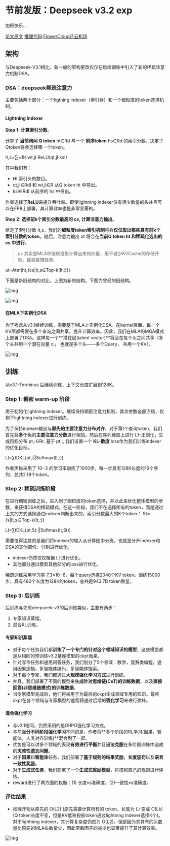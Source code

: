 # 节前发版：Deepseek v3.2 exp

加班快乐...

[论文原文](https://github.com)
[推理代码](https://github.com):[FlowerCloud花云机场](https://flowercloud6.com)

## 架构

与Deepseek-V3.1相比，新一般的架构更改仅仅在后续训练中引入了新的稀疏注意力机制DSA。

### DSA：deepseek稀疏注意力

主要包括两个部分：一个ligtning indexer（索引器）和一个细粒度的token选择机制。

#### Lightning indexer

**Step 1: 计算索引分数**。

计算了 **当前询问 Q token** ht∈Rd 与一个 **前序token** hs∈Rd 的索引分数，决定了Qtoken将会选择哪一个token。

It,s=∑j=1HIwt,jI⋅ReLU(qt,jI⋅ksI)

其中我们有：

* HI 索引头的数目。
* qt,jI∈RdI 和 wt,jI∈R 从Q token ht 中导出。
* ksI∈RdI 从前序的 hs 中导出。

作者选择了**ReLU**来提升吞吐率。即使lightning indexer仅有很少数量的头并且可以在FP8上部署，其计算效率也是非常显著的。

**Step 2: 选择前k个索引分数最高的 cs, 计算注意力输出**。

给定了索引分数 It,s，我们的**细粒度token索引机制**将会**仅仅取出那些具有前k个索引分数的token**。随后，注意力输出 ot 将会在**当前Q token ht 和稀疏化选出的 cs 中进行**。

> cs 其实是MLA中低秩投影计算出来的向量，用于减少KVCache的存储开销，提高推理效率。

ut=Attn(ht,{cs|It,s∈Top-k(It,:)})

下面是新旧结构的对比。上图为新的结构。下图为曾经的旧结构。

![img]()

![img]()

#### 在MLA下实例化DSA

为了考虑从v3.1继续训练，需要基于MLA上实例化DSA。在kernel层面，每一个KV项都需要在多个查询之间共享，提升计算效率。因此，我们在MLA的MQA模式上部署了DSA。这样每一个**潜在层(latent vector)**将会在每个头之间共享（多个头共用一个潜在向量 ci， 也就是多个头——多个Query， 共用一个KV）。

![img]()

## 训练

从v3.1-Terminus 后继续训练，上下文长度扩展到128K。

### Step 1: 稠密 warm-up 阶段

用于初始化lightning indexer。继续保持稠密注意力机制，其余参数全部冻结，仅剩下lightning indexer进行训练。

为了保持indexer输出与**原先的主要注意力分布对齐**，对于第t个查询token，我们首先将**多个头**的**主要注意力分数**进行相加，然后在序列维度上进行 L1-正则化，生成目标分布 pt,:∈Rt. 基于 pt,:, 我们设置一个 **KL-散度** loss作为我们训练indexer的优化目标。

LI=∑tDKL(pt,:||Softmax(It,:))

作者声称采用了 10−3 的学习率训练了1000步。每一步具有128K长度的16个序列，总共2.1B个token。

### Step 2: 稀疏训练阶段

在进行稠密训练之后，进入到了细粒度的token选择，并以此来优化整体模型的参数，来获得DSA的稀疏模式。在这一阶段，我们不在选择所有的token，而是通过上文的方式选择通过indexer判断出来的，索引分数最大的K个token：
St={s|It,s∈Top-k(It,:)}

LI=∑tDKL(pt,St:||Softmax(It,St))

需要值得注意的是我们将indexer的输入从计算图中分离，也就是分开indexer和DSA的其他部份，分别进行优化。

* indexer仍然仅仅根据 LI 进行优化。
* 其他部分通过模型其他部分的loss进行优化。

稀疏训练采用学习率 7.3×10−6，每个query选择2048个KV token。训练15000步，具有480个长度为128K的token，总共是943.7B token数量。

### Step 3: 后训练

后训练与先前deepseek-v3的后训练类似，主要有两步：

1. 专家知识蒸馏。
2. 混合RL训练。

#### 专家知识蒸馏

* 对于每个任务我们都**训练了一个专门的针对这个领域知识的模型**，这些模型都是从相同的预训练v3.2基座模型的ckpt而来。
* 针对写作任务和通用问答任务，我们划分了5个领域：数学，竞赛类编程，通用因果逻辑，多智能体编码，多智能体搜索。
* 对于每个专家，我们都通过**大规模强化学习方式**进行训练。
* 并且，我们部署了不同的模型来**生成针对思维链(CoT)的训练数据**，以及**直接回答(非思维链模式)的训练数据**。
* 当专家模型完成后，他们将被用于为最后的ckpt生成领域专用的知识。最终ckpt在各个领域与专家模型的差距将通过后续的**强化学习**来进行弥补。

#### 混合强化学习

* 与v3.1相同，仍然采用的是GRPO强化学习方式。
* 与前面**分不同阶段强化学习**不同的是，作者将**多个阶段的RL学习(因果，智能体，人类对齐训练)**混合到了一起。
* 优势是可以讲多个领域的表现**有效进行平衡**并且**设法克服**在多阶段训练中造成的**灾难性遗忘问题**。
* 对于**因果**和**智能体**任务，我们部署了**基于规则的结果奖励**，**长度惩罚**以及**语言一致性奖励**。
* 对于**生成式任务**，我们部署了一个**生成式奖励模型**，将按照自己的规则进行评估。
* reward进行了两方面的权衡：(1) 长度vs准确度。(2)一致性vs准确度。

### 评估结果

* 推理开销从原先的 O(L2) (原先需要计算所有的 token，长度为 L) 变成 O(Lk) (Q token长度不变，但是KV低秩投影token通过lightning indexer选择K个)。对于lightning indexer，其计算复杂度仍然为 O(L2)，但是因为其具有的头数量比原先的MLA头数量少，因此常数因子的减少也显著提升了其计算效率。

![img]()
